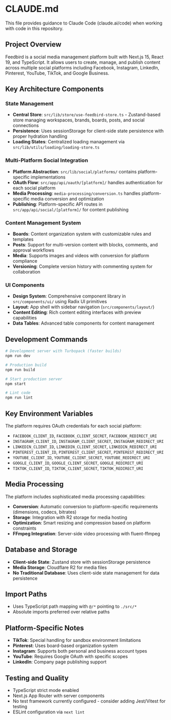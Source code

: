 # CLAUDE.md

This file provides guidance to Claude Code (claude.ai/code) when working with code in this repository.

## Project Overview

Feedbird is a social media management platform built with Next.js 15, React 19, and TypeScript. It allows users to create, manage, and publish content across multiple social platforms including Facebook, Instagram, LinkedIn, Pinterest, YouTube, TikTok, and Google Business.

## Key Architecture Components

### State Management
- **Central Store**: `src/lib/store/use-feedbird-store.ts` - Zustand-based store managing workspaces, brands, boards, posts, and social connections
- **Persistence**: Uses sessionStorage for client-side state persistence with proper hydration handling
- **Loading States**: Centralized loading management via `src/lib/utils/loading/loading-store.ts`

### Multi-Platform Social Integration
- **Platform Abstraction**: `src/lib/social/platforms/` contains platform-specific implementations
- **OAuth Flow**: `src/app/api/oauth/[platform]/` handles authentication for each social platform
- **Media Processing**: `media-processing/conversion.ts` handles platform-specific media conversion and optimization
- **Publishing**: Platform-specific API routes in `src/app/api/social/[platform]/` for content publishing

### Content Management System
- **Boards**: Content organization system with customizable rules and templates
- **Posts**: Support for multi-version content with blocks, comments, and approval workflows
- **Media**: Supports images and videos with conversion for platform compliance
- **Versioning**: Complete version history with commenting system for collaboration

### UI Components
- **Design System**: Comprehensive component library in `src/components/ui/` using Radix UI primitives
- **Layout**: App shell with sidebar navigation (`src/components/layout/`)
- **Content Editing**: Rich content editing interfaces with preview capabilities
- **Data Tables**: Advanced table components for content management

## Development Commands

```bash
# Development server with Turbopack (faster builds)
npm run dev

# Production build
npm run build

# Start production server  
npm start

# Lint code
npm run lint
```

## Key Environment Variables

The platform requires OAuth credentials for each social platform:
- `FACEBOOK_CLIENT_ID`, `FACEBOOK_CLIENT_SECRET`, `FACEBOOK_REDIRECT_URI`
- `INSTAGRAM_CLIENT_ID`, `INSTAGRAM_CLIENT_SECRET`, `INSTAGRAM_REDIRECT_URI`
- `LINKEDIN_CLIENT_ID`, `LINKEDIN_CLIENT_SECRET`, `LINKEDIN_REDIRECT_URI`
- `PINTEREST_CLIENT_ID`, `PINTEREST_CLIENT_SECRET`, `PINTEREST_REDIRECT_URI`
- `YOUTUBE_CLIENT_ID`, `YOUTUBE_CLIENT_SECRET`, `YOUTUBE_REDIRECT_URI`
- `GOOGLE_CLIENT_ID`, `GOOGLE_CLIENT_SECRET`, `GOOGLE_REDIRECT_URI`
- `TIKTOK_CLIENT_ID`, `TIKTOK_CLIENT_SECRET`, `TIKTOK_REDIRECT_URI`

## Media Processing

The platform includes sophisticated media processing capabilities:
- **Conversion**: Automatic conversion to platform-specific requirements (dimensions, codecs, bitrates)
- **Storage**: Integration with R2 storage for media hosting
- **Optimization**: Smart resizing and compression based on platform constraints
- **FFmpeg Integration**: Server-side video processing with fluent-ffmpeg

## Database and Storage

- **Client-side State**: Zustand store with sessionStorage persistence
- **Media Storage**: Cloudflare R2 for media files
- **No Traditional Database**: Uses client-side state management for data persistence

## Import Paths

- Uses TypeScript path mapping with `@/*` pointing to `./src/*`
- Absolute imports preferred over relative paths

## Platform-Specific Notes

- **TikTok**: Special handling for sandbox environment limitations
- **Pinterest**: Uses board-based organization system
- **Instagram**: Supports both personal and business account types
- **YouTube**: Requires Google OAuth with specific scopes
- **LinkedIn**: Company page publishing support

## Testing and Quality

- TypeScript strict mode enabled
- Next.js App Router with server components
- No test framework currently configured - consider adding Jest/Vitest for testing
- ESLint configuration via `next lint`